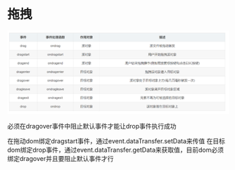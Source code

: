 # 拖拽

![alt 属性文本](./index.png)

必须在dragover事件中阻止默认事件才能让drop事件执行成功

在拖动dom绑定dragstart事件，通过event.dataTransfer.setData来传值
在目标dom绑定drop事件，通过event.dataTransfer.getData来获取值，目前dom必须绑定dragover并且要阻止默认事件才行